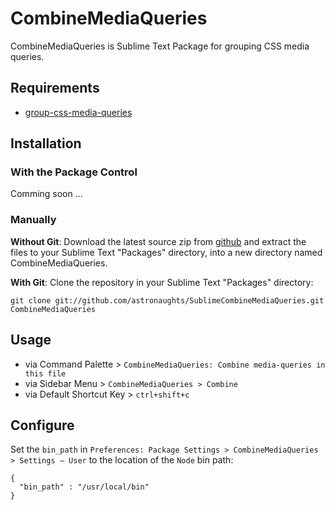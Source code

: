 CombineMediaQueries
====================

CombineMediaQueries is Sublime Text Package for grouping CSS media queries.

## Requirements

- [group-css-media-queries](https://github.com/Se7enSky/group-css-media-queries)

## Installation

### With the Package Control

Comming soon ...

### Manually

**Without Git**: Download the latest source zip from [github](https://github.com/astronaughts/SublimeCombineMediaQueries) and extract the files to your Sublime Text "Packages" directory, into a new directory named CombineMediaQueries.

**With Git**: Clone the repository in your Sublime Text "Packages" directory:

    git clone git://github.com/astronaughts/SublimeCombineMediaQueries.git CombineMediaQueries


## Usage

- via Command Palette > `CombineMediaQueries: Combine media-queries in this file`
- via Sidebar Menu > `CombineMediaQueries > Combine`
- via Default Shortcut Key > `ctrl+shift+c`

## Configure

Set the `bin_path` in `Preferences: Package Settings > CombineMediaQueries > Settings – User` to the location of the `Node` bin path:

```
{
  "bin_path" : "/usr/local/bin"
}
```
